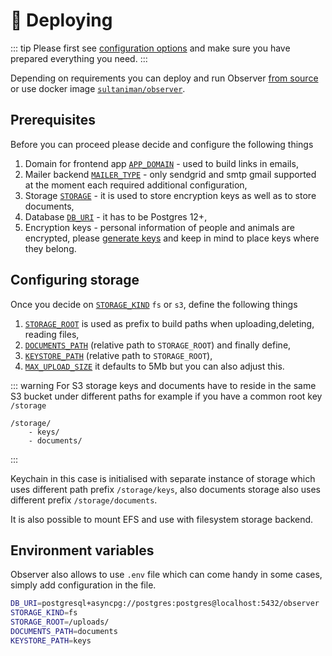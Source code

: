 # 🛫 Deploying

::: tip
Please first see [configuration options](./configuration) and make sure you have prepared everything you need.
:::

Depending on requirements you can deploy and run Observer [from source](https://github.com/lbrty/observer) or use docker image [`sultaniman/observer`](https://hub.docker.com/r/sultaniman/observer).

## Prerequisites

Before you can proceed please decide and configure the following things

1. Domain for frontend app [`APP_DOMAIN`](./configuration#app-domain) - used to build links in emails,
2. Mailer backend [`MAILER_TYPE`](./configuration#mailer) - only sendgrid and smtp gmail supported at the moment each required additional configuration,
3. Storage [`STORAGE`](./configuration#storage) - it is used to store encryption keys as well as to store documents,
4. Database [`DB_URI`](./configuration#db-uri) - it has to be Postgres 12+,
5. Encryption keys - personal information of people and animals are encrypted, please [generate keys](./encryption/keys) and keep in mind to place keys where they belong.

## Configuring storage

Once you decide on [`STORAGE_KIND`](./configuration#storage-kind) `fs` or `s3`, define the following things

1. [`STORAGE_ROOT`](./configuration#storage-root) is used as prefix to build paths when uploading,deleting, reading files,
2. [`DOCUMENTS_PATH`](./configuration#documents-path) (relative path to `STORAGE_ROOT`) and finally define,
3. [`KEYSTORE_PATH`](./configuration#keystore-path) (relative path to `STORAGE_ROOT`),
4. [`MAX_UPLOAD_SIZE`](./configuration#max-upload-size) it defaults to 5Mb but you can also adjust this.

::: warning
For S3 storage keys and documents have to reside in the same S3 bucket under different paths for example
if you have a common root key `/storage`
```
/storage/
    - keys/
    - documents/
```
:::

Keychain in this case is initialised with separate instance of storage which uses different path prefix `/storage/keys`,
also documents storage also uses different prefix `/storage/documents`.

It is also possible to mount EFS and use with filesystem storage backend.

## Environment variables

Observer also allows to use `.env` file which can come handy in some cases, simply add configuration in the file.

```sh
DB_URI=postgresql+asyncpg://postgres:postgres@localhost:5432/observer
STORAGE_KIND=fs
STORAGE_ROOT=/uploads/
DOCUMENTS_PATH=documents
KEYSTORE_PATH=keys
```
